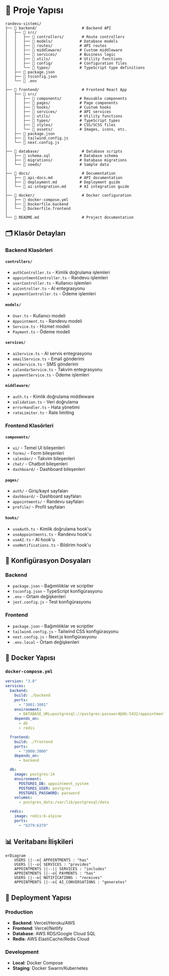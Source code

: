 # 📁 Proje Yapısı

```
randevu-sistemi/
├── 📁 backend/                    # Backend API
│   ├── 📁 src/
│   │   ├── 📁 controllers/        # Route controllers
│   │   ├── 📁 models/            # Database models
│   │   ├── 📁 routes/            # API routes
│   │   ├── 📁 middleware/        # Custom middleware
│   │   ├── 📁 services/          # Business logic
│   │   ├── 📁 utils/             # Utility functions
│   │   ├── 📁 config/            # Configuration files
│   │   └── 📁 types/             # TypeScript type definitions
│   ├── 📄 package.json
│   ├── 📄 tsconfig.json
│   └── 📄 .env
│
├── 📁 frontend/                   # Frontend React App
│   ├── 📁 src/
│   │   ├── 📁 components/        # Reusable components
│   │   ├── 📁 pages/             # Page components
│   │   ├── 📁 hooks/             # Custom hooks
│   │   ├── 📁 services/          # API services
│   │   ├── 📁 utils/             # Utility functions
│   │   ├── 📁 types/             # TypeScript types
│   │   ├── 📁 styles/            # CSS/SCSS files
│   │   └── 📁 assets/            # Images, icons, etc.
│   ├── 📄 package.json
│   ├── 📄 tailwind.config.js
│   └── 📄 next.config.js
│
├── 📁 database/                   # Database scripts
│   ├── 📄 schema.sql             # Database schema
│   ├── 📄 migrations/            # Database migrations
│   └── 📄 seeds/                 # Sample data
│
├── 📁 docs/                       # Documentation
│   ├── 📄 api-docs.md            # API documentation
│   ├── 📄 deployment.md          # Deployment guide
│   └── 📄 ai-integration.md      # AI integration guide
│
├── 📁 docker/                     # Docker configuration
│   ├── 📄 docker-compose.yml
│   ├── 📄 Dockerfile.backend
│   └── 📄 Dockerfile.frontend
│
└── 📄 README.md                   # Project documentation
```

## 🗂️ Klasör Detayları

### Backend Klasörleri

#### `controllers/`

- `authController.ts` - Kimlik doğrulama işlemleri
- `appointmentController.ts` - Randevu işlemleri
- `userController.ts` - Kullanıcı işlemleri
- `aiController.ts` - AI entegrasyonu
- `paymentController.ts` - Ödeme işlemleri

#### `models/`

- `User.ts` - Kullanıcı modeli
- `Appointment.ts` - Randevu modeli
- `Service.ts` - Hizmet modeli
- `Payment.ts` - Ödeme modeli

#### `services/`

- `aiService.ts` - AI servis entegrasyonu
- `emailService.ts` - Email gönderimi
- `smsService.ts` - SMS gönderimi
- `calendarService.ts` - Takvim entegrasyonu
- `paymentService.ts` - Ödeme işlemleri

#### `middleware/`

- `auth.ts` - Kimlik doğrulama middleware
- `validation.ts` - Veri doğrulama
- `errorHandler.ts` - Hata yönetimi
- `rateLimiter.ts` - Rate limiting

### Frontend Klasörleri

#### `components/`

- `ui/` - Temel UI bileşenleri
- `forms/` - Form bileşenleri
- `calendar/` - Takvim bileşenleri
- `chat/` - Chatbot bileşenleri
- `dashboard/` - Dashboard bileşenleri

#### `pages/`

- `auth/` - Giriş/kayıt sayfaları
- `dashboard/` - Dashboard sayfaları
- `appointments/` - Randevu sayfaları
- `profile/` - Profil sayfaları

#### `hooks/`

- `useAuth.ts` - Kimlik doğrulama hook'u
- `useAppointments.ts` - Randevu hook'u
- `useAI.ts` - AI hook'u
- `useNotifications.ts` - Bildirim hook'u

## 🔧 Konfigürasyon Dosyaları

### Backend

- `package.json` - Bağımlılıklar ve scriptler
- `tsconfig.json` - TypeScript konfigürasyonu
- `.env` - Ortam değişkenleri
- `jest.config.js` - Test konfigürasyonu

### Frontend

- `package.json` - Bağımlılıklar ve scriptler
- `tailwind.config.js` - Tailwind CSS konfigürasyonu
- `next.config.js` - Next.js konfigürasyonu
- `.env.local` - Ortam değişkenleri

## 🐳 Docker Yapısı

### `docker-compose.yml`

```yaml
version: "3.8"
services:
  backend:
    build: ./backend
    ports:
      - "3001:3001"
    environment:
      - DATABASE_URL=postgresql://postgres:password@db:5432/appointment_system
    depends_on:
      - db
      - redis

  frontend:
    build: ./frontend
    ports:
      - "3000:3000"
    depends_on:
      - backend

  db:
    image: postgres:14
    environment:
      POSTGRES_DB: appointment_system
      POSTGRES_USER: postgres
      POSTGRES_PASSWORD: password
    volumes:
      - postgres_data:/var/lib/postgresql/data

  redis:
    image: redis:6-alpine
    ports:
      - "6379:6379"
```

## 📊 Veritabanı İlişkileri

```mermaid
erDiagram
    USERS ||--o{ APPOINTMENTS : "has"
    USERS ||--o{ SERVICES : "provides"
    APPOINTMENTS ||--|| SERVICES : "includes"
    APPOINTMENTS ||--o{ PAYMENTS : "has"
    USERS ||--o{ NOTIFICATIONS : "receives"
    APPOINTMENTS ||--o{ AI_CONVERSATIONS : "generates"
```

## 🚀 Deployment Yapısı

### Production

- **Backend**: Vercel/Heroku/AWS
- **Frontend**: Vercel/Netlify
- **Database**: AWS RDS/Google Cloud SQL
- **Redis**: AWS ElastiCache/Redis Cloud

### Development

- **Local**: Docker Compose
- **Staging**: Docker Swarm/Kubernetes
